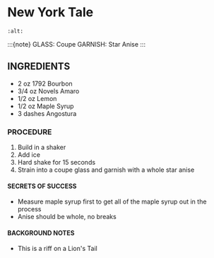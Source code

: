 # New York Tale

```{image} ../images/
:alt: 
```

:::{note}
GLASS: Coupe
GARNISH: Star Anise
:::

## INGREDIENTS
* 2 oz      1792 Bourbon
* 3/4 oz    Novels Amaro
* 1/2 oz    Lemon
* 1/2 oz    Maple Syrup
* 3 dashes  Angostura

### PROCEDURE
1. Build in a shaker
2. Add ice
3. Hard shake for 15 seconds
4. Strain into a coupe glass and garnish with a whole star anise

#### SECRETS OF SUCCESS
* Measure maple syrup first to get all of the maple syrup out in the process
* Anise should be whole, no breaks

#### BACKGROUND NOTES
* This is a riff on a Lion's Tail

